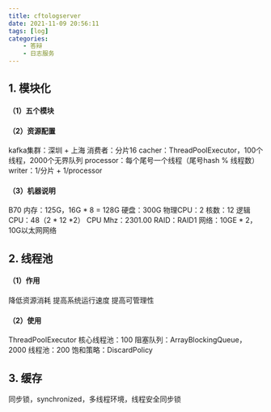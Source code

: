 ```yaml
---
title: cftologserver
date: 2021-11-09 20:56:11
tags: [log]
categories:
	- 答辩
	- 日志服务
---
```

## 1. 模块化

#### （1）五个模块

#### （2）资源配置
kafka集群：深圳 + 上海
消费者：分片16
cacher：ThreadPoolExecutor，100个线程，2000个无界队列
processor：每个尾号一个线程（尾号hash % 线程数）
writer：1/分片 + 1/processor

#### （3）机器说明
B70
内存：125G，16G * 8 = 128G
硬盘：300G
物理CPU：2
核数：12
逻辑CPU：48（2 * 12 *2）
CPU Mhz：2301.00
RAID：RAID1
网络：10GE * 2，10G以太网网络

## 2. 线程池

#### （1）作用
降低资源消耗
提高系统运行速度
提高可管理性

#### （2）使用
ThreadPoolExecutor
核心线程池：100
阻塞队列：ArrayBlockingQueue，2000
线程池：200
饱和策略：DiscardPolicy

## 3. 缓存
同步锁，synchronized，多线程环境，线程安全同步锁